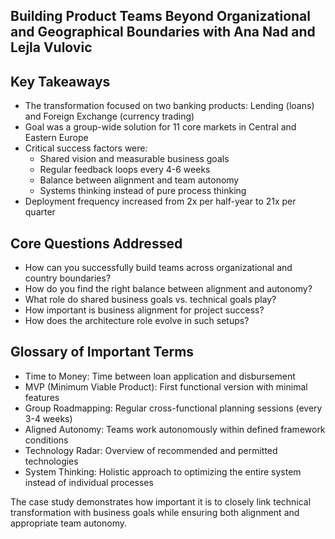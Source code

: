 ## Building Product Teams Beyond Organizational and Geographical Boundaries with Ana Nad and Lejla Vulovic

## Key Takeaways

- The transformation focused on two banking products: Lending (loans) and Foreign Exchange (currency trading)
- Goal was a group-wide solution for 11 core markets in Central and Eastern Europe
- Critical success factors were:
  - Shared vision and measurable business goals
  - Regular feedback loops every 4-6 weeks
  - Balance between alignment and team autonomy
  - Systems thinking instead of pure process thinking
- Deployment frequency increased from 2x per half-year to 21x per quarter

## Core Questions Addressed

- How can you successfully build teams across organizational and country boundaries?
- How do you find the right balance between alignment and autonomy?
- What role do shared business goals vs. technical goals play?
- How important is business alignment for project success?
- How does the architecture role evolve in such setups?

## Glossary of Important Terms

- Time to Money: Time between loan application and disbursement
- MVP (Minimum Viable Product): First functional version with minimal features
- Group Roadmapping: Regular cross-functional planning sessions (every 3-4 weeks)
- Aligned Autonomy: Teams work autonomously within defined framework conditions
- Technology Radar: Overview of recommended and permitted technologies
- System Thinking: Holistic approach to optimizing the entire system instead of individual processes

The case study demonstrates how important it is to closely link technical transformation with business goals while ensuring both alignment and appropriate team autonomy.
